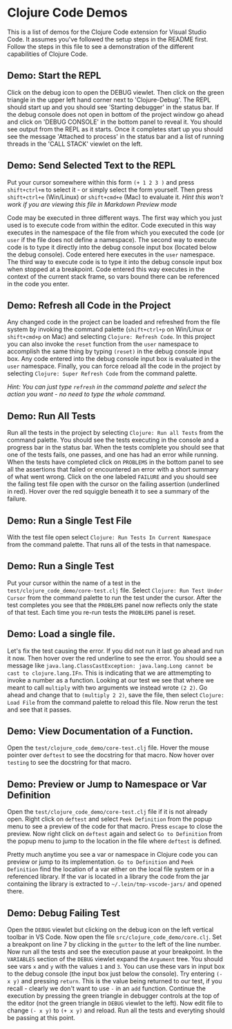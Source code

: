 # Clojure Code Demos

This is a list of demos for the Clojure Code extension for Visual Studio Code. It assumes you've followed the setup steps in the README first. Follow the steps in this file to see a demonstration of the different capabilities of Clojure Code.

## Demo: Start the REPL

Click on the debug icon to open the DEBUG viewlet. Then click on the green triangle in the upper left hand corner next to 'Clojure-Debug'. The REPL should start up and you should see 'Starting debugger' in the status bar. If the debug console does not open in bottom of the project window go ahead and click on 'DEBUG CONSOLE' in the bottom panel to reveal it. You should see output from the REPL as it starts. Once it completes start up you should see the message 'Attached to process' in the status bar and a list of running threads in the 'CALL STACK' viewlet on the left.


## Demo: Send Selected Text to the REPL

Put your cursor somewhere within this form `(+ 1 2 3 )` and press `shift+ctrl+m` to select it - or simply select the form yourself. Then press `shift+ctrl+e` (Win/Linux) or `shift+cmd+e` (Mac) to evaluate it. *Hint this won't work if you are viewing this file in Markdown Preview mode*

Code may be executed in three different ways. The first way which you just used is to execute code from within the editor. Code executed in this way executes in the namespace of the file from which you executed the code (or `user` if the file does not define a namespace). The second way to execute code is to type it directly into the debug console input box (located below the debug console). Code entered here executes in the `user` namespace. The third way to execute code is to type it into the debug console input box when stopped at a breakpoint. Code entered this way executes in the context of the current stack frame, so vars bound there can be referenced in the code you enter.

## Demo: Refresh all Code in the Project

Any changed code in the project can be loaded and refreshed from the file system by invoking the command palette (`shift+ctrl+p` on Win/Linux or `shift+cmd+p` on Mac) and selecting `Clojure: Refresh Code`. In this project you can also invoke the `reset` function from the `user` namespace to accomplish the same thing by typing `(reset)` in the debug console input box. Any code entered into the debug console input box is evaluated in the `user` namespace. Finally, you can force reload all the code in the project by selecting `Clojure: Super Refresh Code` from the command palette.

*Hint: You can just type `refresh` in the command palette and select the action you want - no need to type the whole command.*

## Demo: Run All Tests

Run all the tests in the project by selecting `Clojure: Run all Tests` from the command palette. You should see the tests executing in the console and a progress bar in the status bar. When the tests comlplete you should see that one of the tests fails, one passes, and one has had an error while running. When the tests have completed click on `PROBLEMS` in the bottom panel to see all the assertions that failed or encountered an error with a short summary of what went wrong. Click on the one labeled `FAILURE` and you should see the failing test file open with the cursor on the failing assertion (underlined in red). Hover over the red squiggle beneath it to see a summary of the failure.

## Demo: Run a Single Test File

With the test file open select `Clojure: Run Tests In Current Namespace` from the command palette. That runs all of the tests in that namespace.

## Demo: Run a Single Test

Put your cursor within the name of a test in the `test/clojure_code_demo/core-test.clj` file. Select `Clojure: Run Test Under Cursor` from the command palette to run the test under the cursor. After the test completes you see that the `PROBLEMS` panel now reflects only the state of that test. Each time you re-run tests the `PROBLEMS` panel is reset.

## Demo: Load a single file.

Let's fix the test causing the error. If you did not run it last go ahead and run it now. Then hover over the red underline to see the error. You should see a message like `java.lang.ClassCastException: java.lang.Long cannot be cast to clojure.lang.IFn`. This is indicating that we are attmempting to invoke a number as a function. Looking at our test we see that where we meant to call `multiply` with two arguments we instead wrote `(2 2)`. Go ahead and change that to `(multiply 2 2)`, save the file, then select `Clojure: Load File` from the command palette to reload this file. Now rerun the test and see that it passes.

## Demo: View Documentation of a Function.

Open the `test/clojure_code_demo/core-test.clj` file. Hover the mouse pointer over `deftest` to see the docstring for that macro. Now hover over `testing` to see the docstring for that macro.

## Demo: Preview or Jump to Namespace or Var Definition

Open the `test/clojure_code_demo/core-test.clj` file if it is not already open. Right click on `deftest` and select `Peek Definition` from the popup menu to see a preview of the code for that macro. Press `escape` to close the preview. Now right click on `deftest` again and select `Go to Definition` from the popup menu to jump to the location in the file where `deftest` is defined.

Pretty much anytime you see a var or namespace in Clojure code you can preview or jump to its implementation. `Go to Definition` and `Peek Definition` find the location of a var either on the local file system or in a referenced library. If the var is located in a library the code from the jar containing the library is extracted to `~/.lein/tmp-vscode-jars/` and opened there.

## Demo: Debug Failing Test

Open the `DEBUG` viewlet but clicking on the debug icon on the left vertical toolbar in VS Code. Now open the file `src/clojure_code_demo/core.clj`. Set a breakpont on line 7 by clicking in the `gutter` to the left of the line number. Now run all the tests and see the execution pause at your breakpoint. In the `VARIABLES` section of the `DEBUG` viewlet expand the `Argument` tree. You should see vars `x` and `y` with the values `1` and `3`. You can use these vars in input box to the debug console (the input box just below the console). Try entering `(- x y)` and pressing `return`. This is the value being returned to our test, if you recall - clearly we don't want to use `-` in an `add` function. Continue the execution by pressing the green triangle in debugger controls at the top of the editor (not the green triangle in `DEBUG` viewlet to the left). Now edit file to change `(- x y)` to `(+ x y)` and reload. Run all the tests and everyting should be passing at this point.